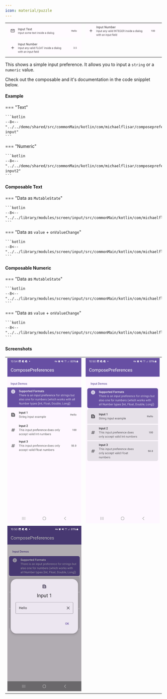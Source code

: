 ```yaml
---
icon: material/puzzle
---
```


|                                                          |                                                         |
|----------------------------------------------------------|---------------------------------------------------------|
| ![Screenshot](../screenshots/previews/input-text1.jpg)   | ![Screenshot](../screenshots/previews/input-number1.jpg) |
| ![Screenshot](../screenshots/previews/input-number2.jpg) | |

This shows a simple input preference. It allows you to input a `string` or a `numeric` value.

Check out the composable and it's documentation in the code snipplet below.

#### Example

=== "Text"

    ```kotlin
    --8<-- "../../demo/shared/src/commonMain/kotlin/com/michaelflisar/composepreferences/demo/demos/PrefScreenDemo.kt:demo-input"
    ```

=== "Numeric"

    ```kotlin
    --8<-- "../../demo/shared/src/commonMain/kotlin/com/michaelflisar/composepreferences/demo/demos/PrefScreenDemo.kt:demo-input2"
    ```

#### Composable Text

=== "Data as `MutableState`"

    ```kotlin
    --8<-- "../../library/modules/screen/input/src/commonMain/kotlin/com/michaelflisar/composepreferences/screen/input/PreferenceInputText.kt:constructor"
    ```

=== "Data as `value` + `onValueChange`"

    ```kotlin
    --8<-- "../../library/modules/screen/input/src/commonMain/kotlin/com/michaelflisar/composepreferences/screen/input/PreferenceInputText.kt:constructor2"
    ```

#### Composable Numeric

=== "Data as `MutableState`"

    ```kotlin
    --8<-- "../../library/modules/screen/input/src/commonMain/kotlin/com/michaelflisar/composepreferences/screen/input/PreferenceInputNumber.kt:constructor"
    ```

=== "Data as `value` + `onValueChange`"

    ```kotlin
    --8<-- "../../library/modules/screen/input/src/commonMain/kotlin/com/michaelflisar/composepreferences/screen/input/PreferenceInputNumber.kt:constructor2"
    ```

#### Screenshots

|                                                       |                                                      |
|-------------------------------------------------------|------------------------------------------------------|
| ![Screenshot](../screenshots/input/input-default.jpg) | ![Screenshot](../screenshots/input/input-modern.jpg) |
| ![Screenshot](../screenshots/input/input-dialog.jpg)  |                                                      |